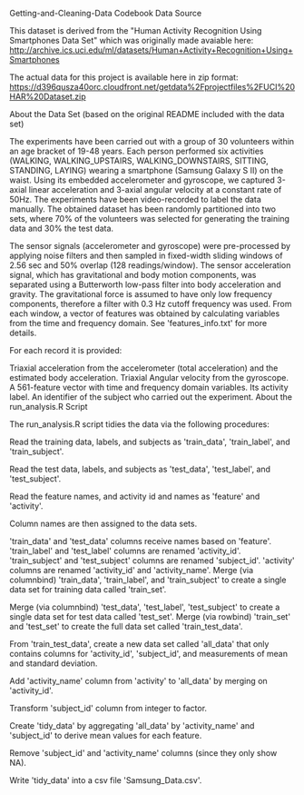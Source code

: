 
Getting-and-Cleaning-Data Codebook
Data Source

This dataset is derived from the "Human Activity Recognition Using Smartphones Data Set" which was originally made avaiable here: http://archive.ics.uci.edu/ml/datasets/Human+Activity+Recognition+Using+Smartphones

The actual data for this project is available here in zip format: https://d396qusza40orc.cloudfront.net/getdata%2Fprojectfiles%2FUCI%20HAR%20Dataset.zip

About the Data Set (based on the original README included with the data set)

The experiments have been carried out with a group of 30 volunteers within an age bracket of 19-48 years. Each person performed six activities (WALKING, WALKING_UPSTAIRS, WALKING_DOWNSTAIRS, SITTING, STANDING, LAYING) wearing a smartphone (Samsung Galaxy S II) on the waist. Using its embedded accelerometer and gyroscope, we captured 3-axial linear acceleration and 3-axial angular velocity at a constant rate of 50Hz. The experiments have been video-recorded to label the data manually. The obtained dataset has been randomly partitioned into two sets, where 70% of the volunteers was selected for generating the training data and 30% the test data.

The sensor signals (accelerometer and gyroscope) were pre-processed by applying noise filters and then sampled in fixed-width sliding windows of 2.56 sec and 50% overlap (128 readings/window). The sensor acceleration signal, which has gravitational and body motion components, was separated using a Butterworth low-pass filter into body acceleration and gravity. The gravitational force is assumed to have only low frequency components, therefore a filter with 0.3 Hz cutoff frequency was used. From each window, a vector of features was obtained by calculating variables from the time and frequency domain. See 'features_info.txt' for more details.

For each record it is provided:

Triaxial acceleration from the accelerometer (total acceleration) and the estimated body acceleration.
Triaxial Angular velocity from the gyroscope.
A 561-feature vector with time and frequency domain variables.
Its activity label.
An identifier of the subject who carried out the experiment.
About the run_analysis.R Script

The run_analysis.R script tidies the data via the following procedures:

Read the training data, labels, and subjects as 'train_data', 'train_label', and 'train_subject'.

Read the test data, labels, and subjects as 'test_data', 'test_label', and 'test_subject'.

Read the feature names, and activity id and names as 'feature' and 'activity'.

Column names are then assigned to the data sets.

'train_data' and 'test_data' columns receive names based on 'feature'.
'train_label' and 'test_label' columns are renamed 'activity_id'.
'train_subject' and 'test_subject' columns are renamed 'subject_id'.
'activity' columns are renamed 'activity_id' and 'activity_name'.
Merge (via columnbind) 'train_data', 'train_label', and 'train_subject' to create a single data set for training data called 'train_set'.

Merge (via columnbind) 'test_data', 'test_label', 'test_subject' to create a single data set for test data called 'test_set'.
Merge (via rowbind) 'train_set' and 'test_set' to create the full data set called 'train_test_data'.

From 'train_test_data', create a new data set called 'all_data' that only contains columns for 'activity_id', 'subject_id', and measurements of mean and standard deviation.

Add 'activity_name' column from 'activity' to 'all_data' by merging on 'activity_id'.

Transform 'subject_id' column from integer to factor.

Create 'tidy_data' by aggregating 'all_data' by 'activity_name' and 'subject_id' to derive mean values for each feature.

Remove 'subject_id' and 'activity_name' columns (since they only show NA).

Write 'tidy_data' into a csv file 'Samsung_Data.csv'.
